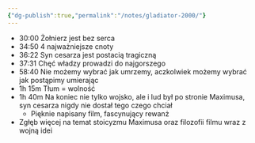 ```yaml
---
{"dg-publish":true,"permalink":"/notes/gladiator-2000/"}
---
```


- 30:00 Żołnierz jest bez serca
- 34:50 4 najważniejsze cnoty
- 36:22 Syn cesarza jest postacią tragiczną
- 37:31 Chęć władzy prowadzi do najgorszego
- 58:40 Nie możemy wybrać jak umrzemy, aczkolwiek możemy wybrać jak postąpimy umierając
- 1h 15m Tłum = wolność
- 1h 40m Na koniec nie tylko wojsko, ale i lud był po stronie Maximusa, syn cesarza nigdy nie dostał tego czego chciał
	- Pięknie napisany film, fascynujący rewanż
- Zgłęb więcej na temat stoicyzmu Maximusa oraz filozofii filmu wraz z wojną idei